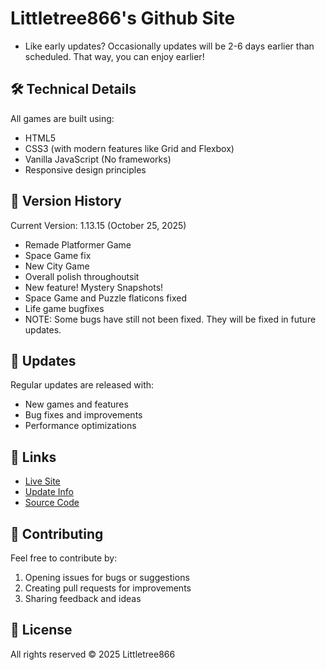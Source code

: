 # Littletree866's Github Site

- Like early updates? Occasionally updates will be 2-6 days earlier than scheduled. That way, you can enjoy earlier!

## 🛠️ Technical Details

All games are built using:
- HTML5
- CSS3 (with modern features like Grid and Flexbox)
- Vanilla JavaScript (No frameworks)
- Responsive design principles

## 🔄 Version History

Current Version: 1.13.15 (October 25, 2025)
- Remade Platformer Game
- Space Game fix
- New City Game
- Overall polish throughoutsit
- New feature! Mystery Snapshots!
- Space Game and Puzzle flaticons fixed
- Life game bugfixes
- NOTE: Some bugs have still not been fixed. They will be fixed in future updates.

## 📅 Updates

Regular updates are released with:
- New games and features
- Bug fixes and improvements
- Performance optimizations

## 🔗 Links

- [Live Site](https://littletree866.github.io)
- [Update Info](https://littletree866.github.io/updateinfo.html)
- [Source Code](https://github.com/littletree866/website)

## 🤝 Contributing

Feel free to contribute by:
1. Opening issues for bugs or suggestions
2. Creating pull requests for improvements
3. Sharing feedback and ideas

## 📜 License

All rights reserved © 2025 Littletree866
